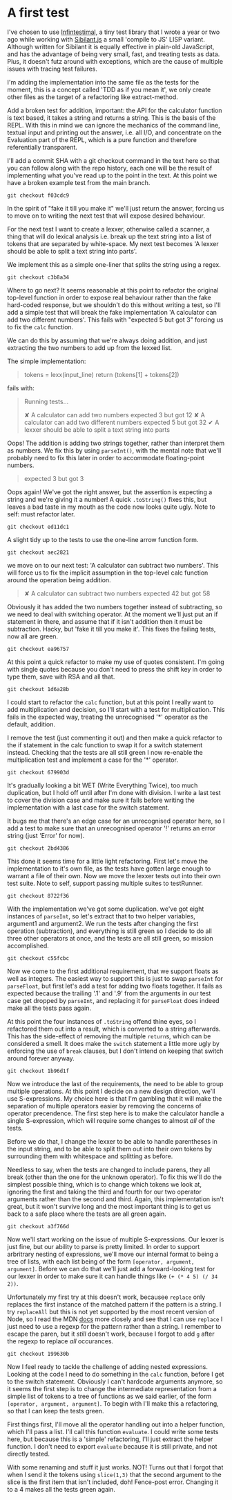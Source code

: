 # A first test

I've chosen to use [Infintestimal](https://www.npmjs.com/package/@gowerstreet/infintestimal), a tiny test library that I wrote a year or two ago while working with [Sibilant.js](https://sibilant.org/) a small 'compile to JS' LISP variant. Although written for Sibilant it is equally effective in plain-old JavaScript, and has the advantage of being very small, fast, and treating tests as data. Plus, it doesn't futz around with exceptions, which are the cause of multiple issues with tracing test failures.

I'm adding the implementation into the same file as the tests for the moment, this is a concept called 'TDD as if you mean it', we only create other files as the target of a refactoring like extract-method.

Add a broken test for addition, important: the API for the calculator function is text based, it takes a string and returns a string. This is the basis of the REPL. With this in mind we can ignore the mechanics of the command line, textual input and printing out the answer, i.e. all I/O, and concentrate on the Evaluation part of the REPL, which is a pure function and therefore referentially transparent.

I'll add a commit SHA with a git checkout command in the text here so that you can follow along with the repo history, each one will be the result of implementing what you've read up to the point in the text. At this point we have a broken example test from the main branch.

`git checkout f03cdc9`

In the spirit of "fake it till you make it" we'll just return the answer, forcing us to move on to writing the next test that will expose desired behaviour.

For the next test I want to create a lexxer, otherwise called a scanner, a thing that will do lexical analysis i.e. break up the text string into a list of tokens that are separated by white-space. My next test becomes 'A lexxer should be able to split a text string into parts'.

We implement this as a simple one-liner that splits the string using a regex.

`git checkout c3b8a34`

Where to go next? It seems reasonable at this point to refactor the original top-level function in order to expose real behaviour rather than the fake hard-coded response, but we shouldn't do this without writing a test, so I'll add a simple test that will break the fake implementation 'A calculator can add two different numbers'. This fails with "expected 5 but got 3" forcing us to fix the `calc` function.

We can do this by assuming that we're always doing addition, and just extracting the two numbers to add up from the lexxed list.

The simple implementation:

>   tokens = lexx(input_line)
>   return (tokens[1] + tokens[2])

fails with:

> Running tests...
>
> ✘ A calculator can add two numbers
>   expected 3 but got 12
> ✘ A calculator can add two different numbers
>   expected 5 but got 32
> ✔ A lexxer should be able to split a text string into parts

Oops! The addition is adding two strings together, rather than interpret them as numbers. We fix this by using `parseInt()`, with the mental note that we'll probably need to fix this later in order to accommodate floating-point numbers.

> expected 3 but got 3

Oops again! We've got the right answer, but the assertion is expecting a string and we're giving it a number! A quick `.toString()` fixes this, but leaves a bad taste in my mouth as the code now looks quite ugly. Note to self: must refactor later.

`git checkout ed11dc1`

A slight tidy up to the tests to use the one-line arrow function form.

`git checkout aec2821`

we move on to our next test: 'A calculator can subtract two numbers'. This will force us to fix the implicit assumption in the top-level calc function around the operation being addition.

> ✘ A calculator can subtract two numbers
>   expected 42 but got 58

Obviously it has added the two numbers together instead of subtracting, so we need to deal with switching operator. At the moment we'll just put an if statement in there, and assume that if it isn't addition then it must be subtraction. Hacky, but 'fake it till you make it'. This fixes the failing tests, now all are green.

`git checkout ea96757`

At this point a quick refactor to make my use of quotes consistent. I'm going with single quotes because you don't need to press the shift key in order to type them, save with RSA and all that.

`git checkout 1d6a28b`

I could start to refactor the `calc` function, but at this point I really want to add multiplication and decision, so I'll start with a test for multiplication. This fails in the expected way, treating the unrecognised '*' operator as the default, addition.

I remove the test (just commenting it out) and then make a quick refactor to the if statement in the calc function to swap it for a switch statement instead. Checking that the tests are all still green I now re-enable the multiplication test and implement a case for the '*' operator.

`git checkout 679903d`

It's gradually looking a bit WET (Write Everything Twice), too much duplication, but I hold off until after I'm done with division. I write a last test to cover the division case and make sure it fails before writing the implementation with a last case for the switch statement.

It bugs me that there's an edge case for an unrecognised operator here, so I add a test to make sure that an unrecognised operator '!' returns an error string (just 'Error' for now).

`git checkout 2bd4386`

This done it seems time for a little light refactoring. First let's move the implementation to it's own file, as the tests have gotten large enough to warrant a file of their own. Now we move the lexxer tests out into their own test suite. Note to self, support passing multiple suites to testRunner.

`git checkout 8722f36`

With the implementation we've got some duplication. we've got eight instances of `parseInt`, so let's extract that to two helper variables, argument1 and argument2. We run the tests after changing the first operation (subtraction), and everything is still green so I decide to do all three other operators at once, and the tests are all still green, so mission accomplished.

`git checkout c55fcbc`

Now we come to the first additional requirement, that we support floats as well as integers. The easiest way to support this is just to swap `parseInt` for `parseFloat`, but first let's add a test for adding two floats together. It fails as expected because the trailing '.1' and '.9' from the arguments in our test case get dropped by `parseInt`, and replacing it for `parseFloat` does indeed make all the tests pass again.

At this point the four instances of `.toString` offend thine eyes, so I refactored them out into a result, which is converted to a string afterwards. This has the side-effect of removing the multiple `return`s, which can be considered a smell. It does make the `switch` statement a little more ugly by enforcing the use of `break` clauses, but I don't intend on keeping that switch around forever anyway.

`git checkout 1b96d1f`

Now we introduce the last of the requirements, the need to be able to group multiple operations. At this point I decide on a new design direction, we'll use S-expressions. My choice here is that I'm gambling that it will make the separation of multiple operators easier by removing the concerns of operator precendence. The first step here is to make the calculator handle a single S-expression, which will require some changes to almost _all_ of the tests.

Before we do that, I change the lexxer to be able to handle parentheses in the input string, and to be able to split them out into their own tokens by surrounding them with whitespace and splitting as before.

Needless to say, when the tests are changed to include parens, they all break (other than the one for the unknown operator). To fix this we'll do the simplest possible thing, which is to change which tokens we look at, ignoring the first and taking the third and fourth for our two operator arguments rather than the second and third. Again, this implementation isn't great, but it won't survive long and the most important thing is to get us back to a safe place where the tests are all green again.

`git checkout a3f766d`

Now we'll start working on the issue of multiple S-expressions. Our lexxer is just fine, but our ability to parse is pretty limited. In order to support arbritrary nesting of expressions, we'll move our internal format to being a tree of lists, with each list being of the form `[operator, argument, argument]`. Before we can do that we'll just add a forward-looking test for our lexxer in order to make sure it can handle things like `(+ (* 4 5) (/ 34 2))`.

Unfortunately my first try at this doesn't work, becausee `replace` only replaces the first instance of the matched pattern if the pattern is a string. I try `replaceAll` but this is not yet supported by the most recent version of Node, so I read the MDN [docs](https://developer.mozilla.org/en-US/docs/Web/JavaScript/Reference/Global_Objects/String/replace) more closely and see that I can use `replace` I just need to use a regexp for the pattern rather than a string. I remember to escape the paren, but it _still_ doesn't work, because I forgot to add `g` after the regexp to replace _all_ occurances.

`git checkout 199630b`

Now I feel ready to tackle the challenge of adding nested expressions. Looking at the code I need to do something in the `calc` function, before I get to the switch statement. Obviously I can't hardcode arguments anymore, so it seems the first step is to change the intermediate representation from a simple list of tokens to a tree of functions as we said earlier, of the form `[operator, argument, argument]`. To begin with I'll make this a refactoring, so that I can keep the tests green.

First things first, I'll move all the operator handling out into a helper function, which I'll pass a list. I'll call this function `evaluate`. I could write some tests here, but because this is a 'simple' refactoring, I'll just extract the helper function. I don't need to export `evaluate` because it is still private, and not directly tested.

With some renaming and stuff it just works. NOT! Turns out that I forgot that when I send it the tokens using `slice(1,3)` that the second argument to the slice is the first item that isn't included, doh! Fence-post error. Changing it to a 4 makes all the tests green again.

